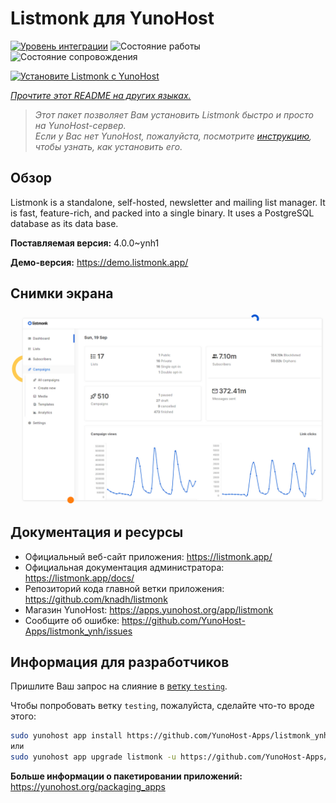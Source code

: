 <!--
Важно: этот README был автоматически сгенерирован <https://github.com/YunoHost/apps/tree/master/tools/readme_generator>
Он НЕ ДОЛЖЕН редактироваться вручную.
-->

# Listmonk для YunoHost

[![Уровень интеграции](https://dash.yunohost.org/integration/listmonk.svg)](https://ci-apps.yunohost.org/ci/apps/listmonk/) ![Состояние работы](https://ci-apps.yunohost.org/ci/badges/listmonk.status.svg) ![Состояние сопровождения](https://ci-apps.yunohost.org/ci/badges/listmonk.maintain.svg)

[![Установите Listmonk с YunoHost](https://install-app.yunohost.org/install-with-yunohost.svg)](https://install-app.yunohost.org/?app=listmonk)

*[Прочтите этот README на других языках.](./ALL_README.md)*

> *Этот пакет позволяет Вам установить Listmonk быстро и просто на YunoHost-сервер.*  
> *Если у Вас нет YunoHost, пожалуйста, посмотрите [инструкцию](https://yunohost.org/install), чтобы узнать, как установить его.*

## Обзор

Listmonk is a standalone, self-hosted, newsletter and mailing list manager. It is fast, feature-rich, and packed into a single binary. It uses a PostgreSQL database as its data base.


**Поставляемая версия:** 4.0.0~ynh1

**Демо-версия:** <https://demo.listmonk.app/>

## Снимки экрана

![Снимок экрана Listmonk](./doc/screenshots/screenshot.png)

## Документация и ресурсы

- Официальный веб-сайт приложения: <https://listmonk.app/>
- Официальная документация администратора: <https://listmonk.app/docs/>
- Репозиторий кода главной ветки приложения: <https://github.com/knadh/listmonk>
- Магазин YunoHost: <https://apps.yunohost.org/app/listmonk>
- Сообщите об ошибке: <https://github.com/YunoHost-Apps/listmonk_ynh/issues>

## Информация для разработчиков

Пришлите Ваш запрос на слияние в [ветку `testing`](https://github.com/YunoHost-Apps/listmonk_ynh/tree/testing).

Чтобы попробовать ветку `testing`, пожалуйста, сделайте что-то вроде этого:

```bash
sudo yunohost app install https://github.com/YunoHost-Apps/listmonk_ynh/tree/testing --debug
или
sudo yunohost app upgrade listmonk -u https://github.com/YunoHost-Apps/listmonk_ynh/tree/testing --debug
```

**Больше информации о пакетировании приложений:** <https://yunohost.org/packaging_apps>
